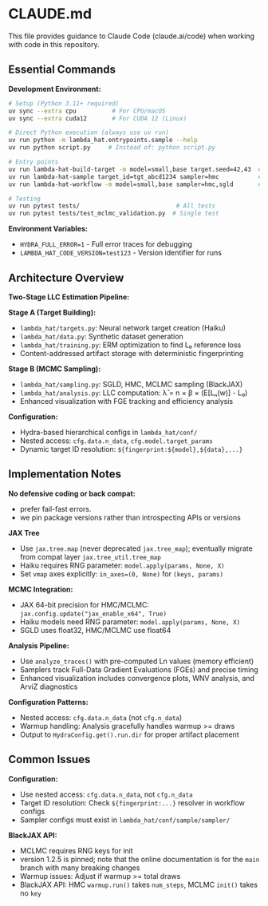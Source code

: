 
# CLAUDE.md

This file provides guidance to Claude Code (claude.ai/code) when working with code in this repository.

## Essential Commands

**Development Environment:**
```bash
# Setup (Python 3.11+ required)
uv sync --extra cpu          # For CPU/macOS
uv sync --extra cuda12       # For CUDA 12 (Linux)

# Direct Python execution (always use uv run)
uv run python -m lambda_hat.entrypoints.sample --help
uv run python script.py     # Instead of: python script.py

# Entry points
uv run lambda-hat-build-target -m model=small,base target.seed=42,43  # Build targets
uv run lambda-hat-sample target_id=tgt_abcd1234 sampler=hmc           # Direct sampling
uv run lambda-hat-workflow -m model=small,base sampler=hmc,sgld       # N×M workflows

# Testing
uv run pytest tests/                           # All tests
uv run pytest tests/test_mclmc_validation.py  # Single test
```

**Environment Variables:**
- `HYDRA_FULL_ERROR=1` - Full error traces for debugging
- `LAMBDA_HAT_CODE_VERSION=test123` - Version identifier for runs

## Architecture Overview

**Two-Stage LLC Estimation Pipeline:**

**Stage A (Target Building):**
- `lambda_hat/targets.py`: Neural network target creation (Haiku)
- `lambda_hat/data.py`: Synthetic dataset generation
- `lambda_hat/training.py`: ERM optimization to find L₀ reference loss
- Content-addressed artifact storage with deterministic fingerprinting

**Stage B (MCMC Sampling):**
- `lambda_hat/sampling.py`: SGLD, HMC, MCLMC sampling (BlackJAX)
- `lambda_hat/analysis.py`: LLC computation: λ̂ = n × β × (E[Lₙ(w)] - L₀)
- Enhanced visualization with FGE tracking and efficiency analysis

**Configuration:**
- Hydra-based hierarchical configs in `lambda_hat/conf/`
- Nested access: `cfg.data.n_data`, `cfg.model.target_params`
- Dynamic target ID resolution: `${fingerprint:${model},${data},...}`

## Implementation Notes

**No defensive coding or back compat:**
- prefer fail-fast errors.
- we pin package versions rather than introspecting APIs or versions

**JAX Tree**

- Use `jax.tree.map` (never deprecated `jax.tree_map`); eventually migrate from compat layer `jax.tree_util.tree_map`
- Haiku requires RNG parameter: `model.apply(params, None, X)`
- Set `vmap` axes explicitly: `in_axes=(0, None)` for `(keys, params)`

**MCMC Integration:**
- JAX 64-bit precision for HMC/MCLMC: `jax.config.update("jax_enable_x64", True)`
- Haiku models need RNG parameter: `model.apply(params, None, X)`
- SGLD uses float32, HMC/MCLMC use float64

**Analysis Pipeline:**
- Use `analyze_traces()` with pre-computed Ln values (memory efficient)
- Samplers track Full-Data Gradient Evaluations (FGEs) and precise timing
- Enhanced visualization includes convergence plots, WNV analysis, and ArviZ diagnostics

**Configuration Patterns:**
- Nested access: `cfg.data.n_data` (not `cfg.n_data`)
- Warmup handling: Analysis gracefully handles warmup >= draws
- Output to `HydraConfig.get().run.dir` for proper artifact placement

## Common Issues

**Configuration:**
- Use nested access: `cfg.data.n_data`, not `cfg.n_data`
- Target ID resolution: Check `${fingerprint:...}` resolver in workflow configs
- Sampler configs must exist in `lambda_hat/conf/sample/sampler/`

**BlackJAX API:**
- MCLMC requires RNG keys for init
- version 1.2.5 is pinned; note that the online documentation is for the `main` branch with many breaking changes
- Warmup issues: Adjust if warmup >= total draws
- BlackJAX API: HMC `warmup.run()` takes `num_steps`, MCLMC `init()` takes no `key`

